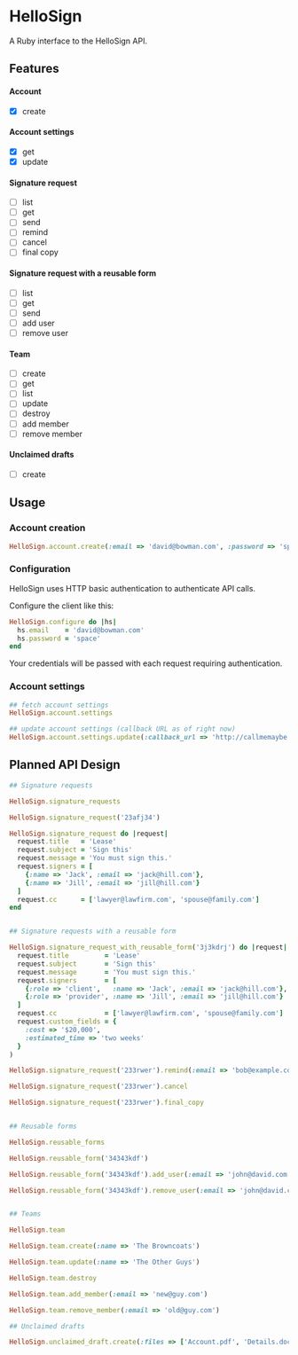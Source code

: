 # HelloSign

A Ruby interface to the HelloSign API.

## Features

#### Account
- [x] create

#### Account settings
- [x] get
- [x] update

#### Signature request

- [ ] list
- [ ] get
- [ ] send
- [ ] remind
- [ ] cancel
- [ ] final copy

#### Signature request with a reusable form

- [ ] list
- [ ] get
- [ ] send
- [ ] add user
- [ ] remove user

#### Team

- [ ] create
- [ ] get
- [ ] list
- [ ] update
- [ ] destroy
- [ ] add member
- [ ] remove member

#### Unclaimed drafts

- [ ] create

## Usage

### Account creation

```ruby
HelloSign.account.create(:email => 'david@bowman.com', :password => 'space')
```

### Configuration

HelloSign uses HTTP basic authentication to authenticate API calls.

Configure the client like this:

```ruby
HelloSign.configure do |hs|
  hs.email    = 'david@bowman.com'
  hs.password = 'space'
end
```

Your credentials will be passed with each request requiring authentication.

### Account settings

```ruby
## fetch account settings
HelloSign.account.settings

## update account settings (callback URL as of right now)
HelloSign.account.settings.update(:callback_url => 'http://callmemaybe.com')
```

## Planned API Design

```ruby
## Signature requests

HelloSign.signature_requests

HelloSign.signature_request('23afj34')

HelloSign.signature_request do |request|
  request.title   = 'Lease'
  request.subject = 'Sign this'
  request.message = 'You must sign this.'
  request.signers = [
    {:name => 'Jack', :email => 'jack@hill.com'},
    {:name => 'Jill', :email => 'jill@hill.com'}
  ]
  request.cc      = ['lawyer@lawfirm.com', 'spouse@family.com']
end


## Signature requests with a reusable form

HelloSign.signature_request_with_reusable_form('3j3kdrj') do |request|
  request.title         = 'Lease'
  request.subject       = 'Sign this'
  request.message       = 'You must sign this.'
  request.signers       = [
    {:role => 'client',   :name => 'Jack', :email => 'jack@hill.com'},
    {:role => 'provider', :name => 'Jill', :email => 'jill@hill.com'}
  ]
  request.cc            = ['lawyer@lawfirm.com', 'spouse@family.com']
  request.custom_fields = {
    :cost => '$20,000',
    :estimated_time => 'two weeks'
  }
)

HelloSign.signature_request('233rwer').remind(:email => 'bob@example.com')

HelloSign.signature_request('233rwer').cancel

HelloSign.signature_request('233rwer').final_copy


## Reusable forms

HelloSign.reusable_forms

HelloSign.reusable_form('34343kdf')

HelloSign.reusable_form('34343kdf').add_user(:email => 'john@david.com')

HelloSign.reusable_form('34343kdf').remove_user(:email => 'john@david.com')


## Teams

HelloSign.team

HelloSign.team.create(:name => 'The Browncoats')

HelloSign.team.update(:name => 'The Other Guys')

HelloSign.team.destroy

HelloSign.team.add_member(:email => 'new@guy.com')

HelloSign.team.remove_member(:email => 'old@guy.com')

## Unclaimed drafts

HelloSign.unclaimed_draft.create(:files => ['Account.pdf', 'Details.doc'])
```
